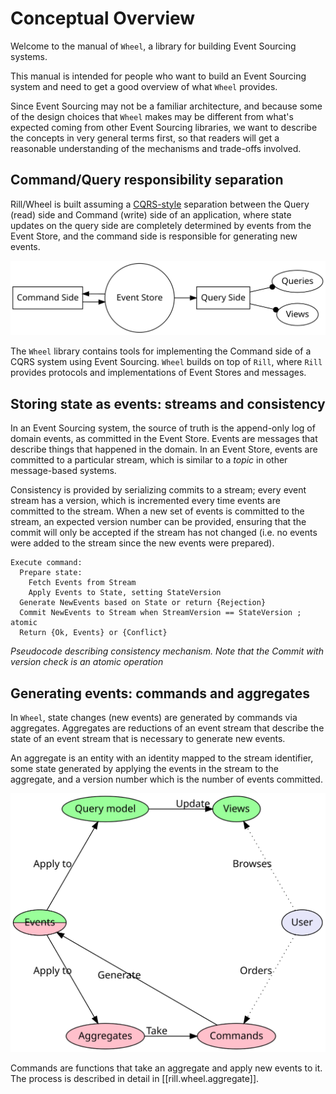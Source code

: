 # Conceptual Overview

Welcome to the manual of `Wheel`, a library for building Event
Sourcing systems.

This manual is intended for people who want to build an Event Sourcing
system and need to get a good overview of what `Wheel` provides.

Since Event Sourcing may not be a familiar architecture, and because
some of the design choices that `Wheel` makes may be different from
what's expected coming from other Event Sourcing libraries, we want to
describe the concepts in very general terms first, so that readers
will get a reasonable understanding of the mechanisms and trade-offs
involved.

## Command/Query responsibility separation

Rill/Wheel is built assuming a
[CQRS-style](http://martinfowler.com/bliki/CQRS.html) separation
between the Query (read) side and Command (write) side of an
application, where state updates on the query side are completely
determined by events from the Event Store, and the command side is
responsible for generating new events.

![CQRS](cqrs.svg)

The `Wheel` library contains tools for implementing the Command side
of a CQRS system using Event Sourcing. `Wheel` builds on top of
`Rill`, where `Rill` provides protocols and implementations of Event
Stores and messages.

## Storing state as events: streams and consistency

In an Event Sourcing system, the source of truth is the append-only
log of domain events, as committed in the Event Store. Events are
messages that describe things that happened in the domain. In an Event
Store, events are committed to a particular stream, which is similar
to a *topic* in other message-based systems.

Consistency is provided by serializing commits to a stream; every
event stream has a version, which is incremented every time events are
committed to the stream. When a new set of events is committed to the
stream, an expected version number can be provided, ensuring that the
commit will only be accepted if the stream has not changed (i.e. no
events were added to the stream since the new events were prepared).

    Execute command:
      Prepare state:
        Fetch Events from Stream
        Apply Events to State, setting StateVersion
      Generate NewEvents based on State or return {Rejection}
      Commit NewEvents to Stream when StreamVersion == StateVersion ; atomic
      Return {Ok, Events} or {Conflict}

*Pseudocode describing consistency mechanism. Note that the Commit
 with version check is an atomic operation*

## Generating events: commands and aggregates

In `Wheel`, state changes (new events) are generated by commands via
aggregates. Aggregates are reductions of an event stream that describe
the state of an event stream that is necessary to generate new
events.

An aggregate is an entity with an identity mapped to the stream
identifier, some state generated by applying the events in the stream
to the aggregate, and a version number which is the number of events
committed.

![Commands](commands.svg)

Commands are functions that take an aggregate and apply new events to
it. The process is described in detail in [[rill.wheel.aggregate]].
